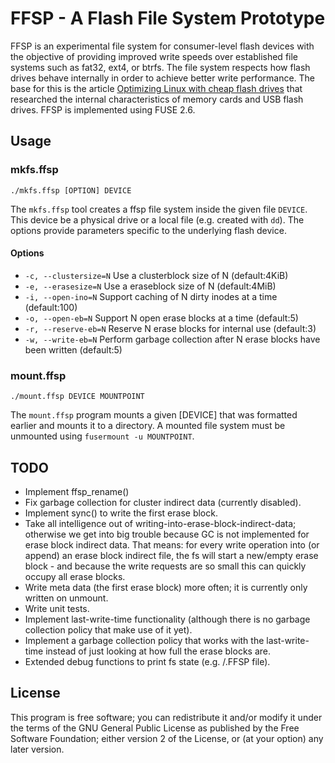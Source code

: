 FFSP - A Flash File System Prototype
====================================

FFSP is an experimental file system for consumer-level flash devices with the objective of providing improved write speeds over established file systems such as fat32, ext4, or btrfs. The file system respects how flash drives behave internally in order to achieve better write performance. The base for this is the article [Optimizing Linux with cheap flash drives](https://lwn.net/Articles/428584/) that researched the internal characteristics of memory cards and USB flash drives. FFSP is implemented using FUSE 2.6.

## Usage

### mkfs.ffsp
`./mkfs.ffsp [OPTION] DEVICE`

The `mkfs.ffsp` tool creates a ffsp file system inside the given file `DEVICE`. This device be a physical drive or a local file (e.g. created with `dd`). The options provide parameters specific to the underlying flash device.

#### Options
- `-c, --clustersize=N` Use a clusterblock size of N (default:4KiB)
- `-e, --erasesize=N` Use a eraseblock size of N (default:4MiB)
- `-i, --open-ino=N` Support caching of N dirty inodes at a time (default:100)
- `-o, --open-eb=N` Support N open erase blocks at a time (default:5)
- `-r, --reserve-eb=N` Reserve N erase blocks for internal use (default:3)
- `-w, --write-eb=N` Perform garbage collection after N erase blocks have been written (default:5)

### mount.ffsp
`./mount.ffsp DEVICE MOUNTPOINT`

The `mount.ffsp` program mounts a given [DEVICE] that was formatted earlier and mounts it to a directory. A mounted file system must be unmounted using `fusermount -u MOUNTPOINT`.

## TODO
- Implement ffsp_rename()
- Fix garbage collection for cluster indirect data (currently disabled).
- Implement sync() to write the first erase block.
- Take all intelligence out of writing-into-erase-block-indirect-data; otherwise we get into big trouble because GC is not implemented for erase block indirect data. That means: for every write operation into (or append) an erase block indirect file, the fs will start a new/empty erase block - and because the write requests are so small this can quickly occupy all erase blocks.
- Write meta data (the first erase block) more often; it is currently only written on unmount.
- Write unit tests.
- Implement last-write-time functionality (although there is no garbage collection policy that make use of it yet).
- Implement a garbage collection policy that works with the last-write-time instead of just looking at how full the erase blocks are.
- Extended debug functions to print fs state (e.g. /.FFSP file).

## License
This program is free software; you can redistribute it and/or modify it under the terms of the GNU General Public License as published by the Free Software Foundation; either version 2 of the License, or (at your option) any later version.
